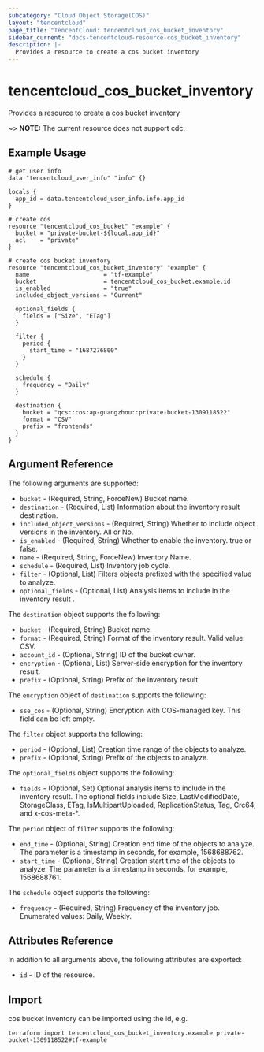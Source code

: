 ```yaml
---
subcategory: "Cloud Object Storage(COS)"
layout: "tencentcloud"
page_title: "TencentCloud: tencentcloud_cos_bucket_inventory"
sidebar_current: "docs-tencentcloud-resource-cos_bucket_inventory"
description: |-
  Provides a resource to create a cos bucket inventory
---
```


# tencentcloud_cos_bucket_inventory

Provides a resource to create a cos bucket inventory

~> **NOTE:** The current resource does not support cdc.

## Example Usage

```hcl
# get user info
data "tencentcloud_user_info" "info" {}

locals {
  app_id = data.tencentcloud_user_info.info.app_id
}

# create cos
resource "tencentcloud_cos_bucket" "example" {
  bucket = "private-bucket-${local.app_id}"
  acl    = "private"
}

# create cos bucket inventory
resource "tencentcloud_cos_bucket_inventory" "example" {
  name                     = "tf-example"
  bucket                   = tencentcloud_cos_bucket.example.id
  is_enabled               = "true"
  included_object_versions = "Current"

  optional_fields {
    fields = ["Size", "ETag"]
  }

  filter {
    period {
      start_time = "1687276800"
    }
  }

  schedule {
    frequency = "Daily"
  }

  destination {
    bucket = "qcs::cos:ap-guangzhou::private-bucket-1309118522"
    format = "CSV"
    prefix = "frontends"
  }
}
```

## Argument Reference

The following arguments are supported:

* `bucket` - (Required, String, ForceNew) Bucket name.
* `destination` - (Required, List) Information about the inventory result destination.
* `included_object_versions` - (Required, String) Whether to include object versions in the inventory. All or No.
* `is_enabled` - (Required, String) Whether to enable the inventory. true or false.
* `name` - (Required, String, ForceNew) Inventory Name.
* `schedule` - (Required, List) Inventory job cycle.
* `filter` - (Optional, List) Filters objects prefixed with the specified value to analyze.
* `optional_fields` - (Optional, List) Analysis items to include in the inventory result	.

The `destination` object supports the following:

* `bucket` - (Required, String) Bucket name.
* `format` - (Required, String) Format of the inventory result. Valid value: CSV.
* `account_id` - (Optional, String) ID of the bucket owner.
* `encryption` - (Optional, List) Server-side encryption for the inventory result.
* `prefix` - (Optional, String) Prefix of the inventory result.

The `encryption` object of `destination` supports the following:

* `sse_cos` - (Optional, String) Encryption with COS-managed key. This field can be left empty.

The `filter` object supports the following:

* `period` - (Optional, List) Creation time range of the objects to analyze.
* `prefix` - (Optional, String) Prefix of the objects to analyze.

The `optional_fields` object supports the following:

* `fields` - (Optional, Set) Optional analysis items to include in the inventory result. The optional fields include Size, LastModifiedDate, StorageClass, ETag, IsMultipartUploaded, ReplicationStatus, Tag, Crc64, and x-cos-meta-*.

The `period` object of `filter` supports the following:

* `end_time` - (Optional, String) Creation end time of the objects to analyze. The parameter is a timestamp in seconds, for example, 1568688762.
* `start_time` - (Optional, String) Creation start time of the objects to analyze. The parameter is a timestamp in seconds, for example, 1568688761.

The `schedule` object supports the following:

* `frequency` - (Required, String) Frequency of the inventory job. Enumerated values: Daily, Weekly.

## Attributes Reference

In addition to all arguments above, the following attributes are exported:

* `id` - ID of the resource.




## Import

cos bucket inventory can be imported using the id, e.g.

```
terraform import tencentcloud_cos_bucket_inventory.example private-bucket-1309118522#tf-example
```

